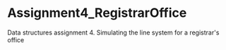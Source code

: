 # Assignment4_RegistrarOffice
Data structures assignment 4. Simulating the line system for a registrar's office

